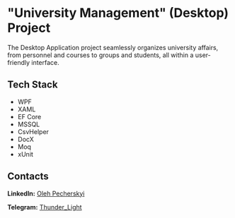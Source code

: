 # "University Management" (Desktop) Project

The Desktop Application project seamlessly organizes university affairs, from personnel and courses to groups and students, all within a user-friendly interface.

## Tech Stack

- WPF
- XAML
- EF Core
- MSSQL
- CsvHelper
- DocX
- Moq
- xUnit

## Contacts

**LinkedIn:** [Oleh Pecherskyi](https://www.linkedin.com/in/olehpecherskyi)

**Telegram:** [Thunder_Light](https://t.me/Thunder_Light82)
